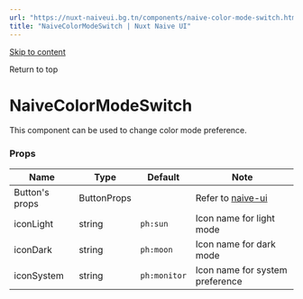 ```yaml
---
url: "https://nuxt-naiveui.bg.tn/components/naive-color-mode-switch.html"
title: "NaiveColorModeSwitch | Nuxt Naive UI"
---
```


[Skip to content](https://nuxt-naiveui.bg.tn/components/naive-color-mode-switch.html#VPContent)

Return to top

# NaiveColorModeSwitch [​](https://nuxt-naiveui.bg.tn/components/naive-color-mode-switch.html\#naivecolormodeswitch)

This component can be used to change color mode preference.

### Props [​](https://nuxt-naiveui.bg.tn/components/naive-color-mode-switch.html\#props)

| **Name** | **Type** | **Default** | **Note** |
| --- | --- | --- | --- |
| Button's props | ButtonProps |  | Refer to [naive-ui](https://www.naiveui.com/en-US/os-theme/components/button) |
| iconLight | string | `ph:sun` | Icon name for light mode |
| iconDark | string | `ph:moon` | Icon name for dark mode |
| iconSystem | string | `ph:monitor` | Icon name for system preference |